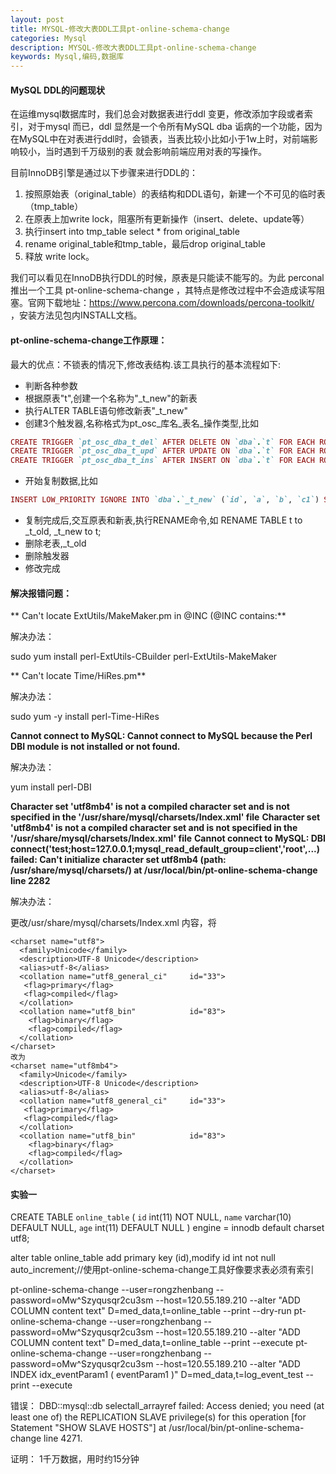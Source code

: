 ```yaml
---
layout: post
title: MYSQL-修改大表DDL工具pt-online-schema-change
categories: Mysql
description: MYSQL-修改大表DDL工具pt-online-schema-change
keywords: Mysql,编码,数据库
---
```


#### MySQL DDL的问题现状

在运维mysql数据库时，我们总会对数据表进行ddl 变更，修改添加字段或者索引，对于mysql 而已，ddl 显然是一个令所有MySQL dba 诟病的一个功能，因为在MySQL中在对表进行ddl时，会锁表，当表比较小比如小于1w上时，对前端影响较小，当时遇到千万级别的表 就会影响前端应用对表的写操作。

目前InnoDB引擎是通过以下步骤来进行DDL的：

1. 按照原始表（original_table）的表结构和DDL语句，新建一个不可见的临时表（tmp_table）
2. 在原表上加write lock，阻塞所有更新操作（insert、delete、update等）
3. 执行insert into tmp_table select * from original_table
4. rename original_table和tmp_table，最后drop original_table
5. 释放 write lock。

我们可以看见在InnoDB执行DDL的时候，原表是只能读不能写的。为此 perconal 推出一个工具 pt-online-schema-change ，其特点是修改过程中不会造成读写阻塞。官网下载地址：https://www.percona.com/downloads/percona-toolkit/ ，安装方法见包内INSTALL文档。

#### pt-online-schema-change工作原理：

最大的优点：不锁表的情况下,修改表结构.该工具执行的基本流程如下:

- 判断各种参数
- 根据原表"t",创建一个名称为"_t_new"的新表
- 执行ALTER TABLE语句修改新表"_t_new"
- 创建3个触发器,名称格式为pt_osc_库名_表名_操作类型,比如

```ruby
CREATE TRIGGER `pt_osc_dba_t_del` AFTER DELETE ON `dba`.`t` FOR EACH ROW DELETE IGNORE FROM `dba`.`_t_new` WHERE `dba`.`_t_new`.`id` <=> OLD.`id`
CREATE TRIGGER `pt_osc_dba_t_upd` AFTER UPDATE ON `dba`.`t` FOR EACH ROW REPLACE INTO `dba`.`_t_new` (`id`, `a`, `b`, `c1`) VALUES (NEW.`id`, NEW.`a`, NEW.`b`, NEW.`c1`)
CREATE TRIGGER `pt_osc_dba_t_ins` AFTER INSERT ON `dba`.`t` FOR EACH ROW REPLACE INTO `dba`.`_t_new` (`id`, `a`, `b`, `c1`) VALUES (NEW.`id`, NEW.`a`, NEW.`b`, NEW.`c1`)
```
- 开始复制数据,比如

```ruby
INSERT LOW_PRIORITY IGNORE INTO `dba`.`_t_new` (`id`, `a`, `b`, `c1`) SELECT `id`, `a`, `b`, `c1` FROM `dba`.`t` LOCK IN SHARE MODE /*pt-online-schema-change 28014 copy table*/
```

- 复制完成后,交互原表和新表,执行RENAME命令,如 RENAME TABLE t to _t_old, _t_new to t;
- 删除老表,_t_old
- 删除触发器
- 修改完成

#### 解决报错问题：

** Can't locate ExtUtils/MakeMaker.pm in @INC (@INC contains:**

解决办法：

sudo yum install perl-ExtUtils-CBuilder perl-ExtUtils-MakeMaker

** Can't locate Time/HiRes.pm**

解决办法：

sudo yum -y install perl-Time-HiRes

**Cannot connect to MySQL: Cannot connect to MySQL because the Perl DBI module is not installed or not found.**

解决办法：

yum install perl-DBI

**Character set 'utf8mb4' is not a compiled character set and is not specified in the '/usr/share/mysql/charsets/Index.xml' file**
**Character set 'utf8mb4' is not a compiled character set and is not specified in the '/usr/share/mysql/charsets/Index.xml' file**
**Cannot connect to MySQL: DBI connect('test;host=127.0.0.1;mysql_read_default_group=client','root',...) failed: Can't initialize** **character set utf8mb4 (path: /usr/share/mysql/charsets/) at /usr/local/bin/pt-online-schema-change line 2282**

解决办法：

更改/usr/share/mysql/charsets/Index.xml 内容，将

```
<charset name="utf8">
  <family>Unicode</family>
  <description>UTF-8 Unicode</description>
  <alias>utf-8</alias>
  <collation name="utf8_general_ci"     id="33">
   <flag>primary</flag>
   <flag>compiled</flag>
  </collation>
  <collation name="utf8_bin"            id="83">
    <flag>binary</flag>
    <flag>compiled</flag>
  </collation>
</charset>
改为
<charset name="utf8mb4">
  <family>Unicode</family>
  <description>UTF-8 Unicode</description>
  <alias>utf-8</alias>
  <collation name="utf8_general_ci"     id="33">
   <flag>primary</flag>
   <flag>compiled</flag>
  </collation>
  <collation name="utf8_bin"            id="83">
    <flag>binary</flag>
    <flag>compiled</flag>
  </collation>
</charset>
```

#### 实验一
CREATE TABLE `online_table` (
  `id` int(11) NOT NULL,
  `name` varchar(10) DEFAULT NULL,
  `age` int(11) DEFAULT NULL
) engine = innodb default charset utf8;

alter table online_table add primary key (id),modify id int not null auto_increment;//使用pt-online-schema-change工具好像要求表必须有索引

pt-online-schema-change --user=rongzhenbang --password=oMw^Szyqusqr2cu3sm --host=120.55.189.210  --alter "ADD COLUMN content text" D=med_data,t=online_table --print --dry-run
pt-online-schema-change --user=rongzhenbang --password=oMw^Szyqusqr2cu3sm --host=120.55.189.210  --alter "ADD COLUMN content text" D=med_data,t=online_table --print --execute
pt-online-schema-change --user=rongzhenbang --password=oMw^Szyqusqr2cu3sm --host=120.55.189.210  --alter "ADD INDEX idx_eventParam1 ( eventParam1 )" D=med_data,t=log_event_test --print --execute

错误：
DBD::mysql::db selectall_arrayref failed: Access denied; you need (at least one of) the REPLICATION SLAVE privilege(s) for this operation [for Statement "SHOW SLAVE HOSTS"] at /usr/local/bin/pt-online-schema-change line 4271.

证明：
1千万数据，用时约15分钟

